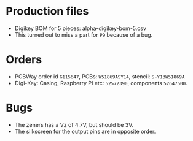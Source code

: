 # Production files

* Digikey BOM for 5 pieces: alpha-digikey-bom-5.csv
 * This turned out to miss a part for `P9` because of a bug.

# Orders

* PCBWay order id `G115647`, PCBs: `W51869ASY14`, stencil: `S-Y13W51869A`
* Digi-Key: Casing, Raspberry PI etc: `52572390`, components `52647500`.

# Bugs

* The zeners has a Vz of 4.7V, but should be 3V.
* The silkscreen for the output pins are in opposite order.
